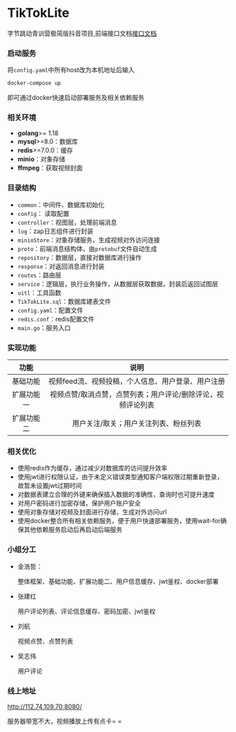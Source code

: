 # TikTokLite

字节跳动青训营极简版抖音项目,前端接口文档[接口文档](https://www.apifox.cn/apidoc/shared-8cc50618-0da6-4d5e-a398-76f3b8f766c5/api-18345145) 

### 启动服务

将`config.yaml`中所有host改为本机地址后输入

```bash
docker-compose up
```

即可通过docker快速启动部署服务及相关依赖服务

### 相关环境

- **golang**>= 1.18
- **mysql**>=8.0：数据库
- **redis**>=7.0.0：缓存
- **minio**：对象存储
- **ffmpeg**：获取视频封面

###  目录结构

- `common`：中间件、数据库初始化
- `config`： 读取配置
- `controller`：视图层，处理前端消息
- `log`：zap日志组件进行封装
- `minioStore`：对象存储服务，生成视频对外访问连接
- `proto`：前端消息结构体，由`protobuf`文件自动生成
- `repository`：数据层，直接对数据库进行操作
- `response`：对返回消息进行封装
- `routes`：路由层
- `service`：逻辑层，执行业务操作，从数据层获取数据，封装后返回试图层
- `uitl`：工具函数
- `TikTokLite.sql`：数据库建表文件 
- `config.yaml`：配置文件
- `redis.conf`：redis配置文件
- `main.go`：服务入口

### 实现功能

|    功能    |                             说明                             |
| :--------: | :----------------------------------------------------------: |
|  基础功能  |      视频feed流、视频投稿，个人信息、用户登录、用户注册      |
| 扩展功能一 | 视频点赞/取消点赞，点赞列表；用户评论/删除评论，视频评论列表 |
| 扩展功能二 |            用户关注/取关；用户关注列表、粉丝列表             |

### 相关优化

- 使用redis作为缓存，通过减少对数据库的访问提升效率
- 使用jwt进行权限认证，由于未定义错误类型通知客户端权限过期重新登录，故暂未设置jwt过期时间
- 对数据表建立合理的外键来确保插入数据的准确性，查询时也可提升速度
- 对用户密码进行加密存储，保护用户账户安全
- 使用对象存储对视频及封面进行存储，生成对外访问url
- 使用docker整合所有相关依赖服务，便于用户快速部署服务，使用wait-for确保其他依赖服务启动后再启动后端服务

### 小组分工

- 金浩哲：

  整体框架、基础功能、扩展功能二、用户信息缓存、jwt鉴权、docker部署

- 张建红

  用户评论列表、评论信息缓存、密码加密、jwt鉴权

- 刘航

  视频点赞、点赞列表

- 吴志伟

  用户评论

### 线上地址

http://112.74.109.70:8080/

服务器带宽不大，视频播放上传有点卡= =
